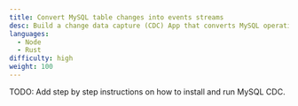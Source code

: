 ```yaml
---
title: Convert MySQL table changes into events streams
desc: Build a change data capture (CDC) App that converts MySQL operations into events and dispatch through a Fluvio data stream.
languages:
  - Node
  - Rust
difficulty: high
weight: 100
---
```


TODO:  Add step by step instructions on how to install and run MySQL CDC.